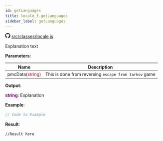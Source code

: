 ```yaml
---
id: getLanguages
title: locale_f.getLanguages
sidebar_label: getLanguages
---
```

![](/img/github.png) [src/classes/locale.js](https://github.com/TrustedSourceLeaks/LeakedServer/blob/master/src/classes/locale.js#L3)

Explanation text

**Parameters**:

Name  |   Description 
----------- |   -----------
pmcData(<font color="red">string</font>)  |   This is done from reversing `escape from tarkov` game


**Output**:

**<font color="purple">string</font>**: Explanation


**Example**:
```js
// Code to Example
```

**Result**:
```
//Result here
```